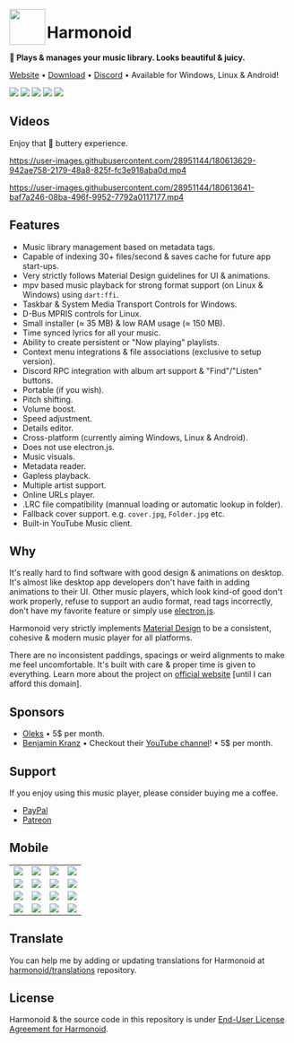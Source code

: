 <img align="left" src="https://raw.githubusercontent.com/harmonoid/harmonoid/master/windows/runner/resources/app_icon.ico" width="64" height="64"></img>

<h1 align="left">Harmonoid</h1>

**🎵 Plays & manages your music library. Looks beautiful & juicy.**

[Website](https://harmonoid.com) • [Download](https://harmonoid.com/downloads) • [Discord](https://discord.gg/2Rc3edFWd8) • Available for Windows, Linux & Android!

![](https://github.com/harmonoid/harmonoid/blob/assets/harmonoid_W8Oi1qPZ0O_2.webp?raw=true)
![](https://github.com/harmonoid/harmonoid/blob/assets/harmonoid_MOnywQpgPB_2.webp?raw=true)
![](https://github.com/harmonoid/harmonoid/blob/assets/harmonoid_BRfMT0wIX6_2.webp?raw=true)
![](https://github.com/harmonoid/harmonoid/blob/assets/harmonoid_zZZ1d0yO5G_2.webp?raw=true)
![](https://github.com/harmonoid/harmonoid/blob/assets/harmonoid_yFdqibq6DF_2.webp?raw=true)

## Videos

Enjoy that 🧈 buttery experience.

https://user-images.githubusercontent.com/28951144/180613629-942ae758-2179-48a8-825f-fc3e918aba0d.mp4

https://user-images.githubusercontent.com/28951144/180613641-baf7a246-08ba-496f-9952-7792a0117177.mp4

## Features

- Music library management based on metadata tags.
- Capable of indexing 30+ files/second & saves cache for future app start-ups.
- Very strictly follows Material Design guidelines for UI & animations.
- mpv based music playback for strong format support (on Linux & Windows) using `dart:ffi`.
- Taskbar & System Media Transport Controls for Windows.
- D-Bus MPRIS controls for Linux.
- Small installer (≈ 35 MB) & low RAM usage (≈ 150 MB).
- Time synced lyrics for all your music.
- Ability to create persistent or "Now playing" playlists.
- Context menu integrations & file associations (exclusive to setup version).
- Discord RPC integration with album art support & "Find"/"Listen" buttons.
- Portable (if you wish).
- Pitch shifting.
- Volume boost.
- Speed adjustment.
- Details editor.
- Cross-platform (currently aiming Windows, Linux & Android).
- Does not use electron.js.
- Music visuals.
- Metadata reader.
- Gapless playback.
- Multiple artist support.
- Online URLs player.
- .LRC file compatibility (mannual loading or automatic lookup in folder).
- Fallback cover support. e.g. `cover.jpg`, `Folder.jpg` etc.
- Built-in YouTube Music client.

## Why

It's really hard to find software with good design & animations on desktop. It's almost like desktop app developers don't have faith in adding animations to their UI. Other music players, which look kind-of good don't work properly, refuse to support an audio format, read tags incorrectly, don't have my favorite feature or simply use [electron.js](https://electronjs.org).

Harmonoid very strictly implements [Material Design](https://user-images.githubusercontent.com/28951144/187515841-265b2f6e-4ee3-4db5-b06d-0f7f5d684da9.webm) to be a consistent, cohesive & modern music player for all platforms.

There are no inconsistent paddings, spacings or weird alignments to make me feel uncomfortable. It's built with care & proper time is given to everything. Learn more about the project on [official website](https://harmonoid.com/) [until I can afford this domain].

## Sponsors

- [Oleks](https://www.patreon.com/user/creators?u=28979760) • 5$ per month.
- [Benjamin Kranz](https://twitter.com/RisuDesign) • Checkout their [YouTube channel](https://www.youtube.com/c/RapidzDE)! • 5$ per month.

## Support

If you enjoy using this music player, please consider buying me a coffee.

- [PayPal](https://paypal.me/alexmercerind)
- [Patreon](https://patreon.com/harmonoid)

## Mobile

<table>
  <tr>
    <td>
      <img src='https://user-images.githubusercontent.com/28951144/187300080-53e60e3d-d322-4b41-b0a4-0519da2e42a2.jpg'>
    </td>
    <td>
      <img src='https://user-images.githubusercontent.com/28951144/187300089-75e4a44a-bf21-48d4-82cf-054bc3749410.jpg'>
    </td>
    <td>
      <img src='https://user-images.githubusercontent.com/28951144/187300087-5962c3b1-cf52-41a3-a839-8616f1261bfe.jpg'>
    </td>
    <td>
      <img src='https://user-images.githubusercontent.com/28951144/187300091-803f86ec-88e6-422a-8de4-f90dd01c2d10.jpg'>
    </td>
  </tr>
  <tr>
    <td>
      <img src='https://user-images.githubusercontent.com/28951144/187300105-45b0ccf6-29b7-4019-bc03-508567bb9fe1.jpg'>
    </td>
    <td>
      <img src='https://user-images.githubusercontent.com/28951144/187300793-3fe34d30-a297-4aa7-819a-4f3d704621d3.jpg'>
    </td>
    <td>
      <img src='https://user-images.githubusercontent.com/28951144/187300888-22331e0f-4f1c-483e-b269-a111fbbe5b38.jpg'>
    </td>
    <td>
      <img src='https://user-images.githubusercontent.com/28951144/187300897-2c594a64-da1a-43f2-83f2-b315537d011b.jpg'>
    </td>
  </tr>
  <tr>
    <td>
      <img src='https://user-images.githubusercontent.com/28951144/187300767-6f0497b9-5186-4aff-988f-ecfeff0e6b58.jpg'>
    </td>
    <td>
      <img src='https://user-images.githubusercontent.com/28951144/187300096-769c4d35-1ff9-4083-9f88-e5c7cbb90e41.jpg'>
    </td>
    <td>
      <img src='https://user-images.githubusercontent.com/28951144/187300790-67efc600-c256-4188-8ca8-7998971fe4e1.jpg'>
    </td>
    <td>
      <img src='https://user-images.githubusercontent.com/28951144/187300112-0434c47b-1531-475d-8f82-8e4ea4b56072.jpg'>
    </td>
  </tr>
  <tr>
    <td>
      <img src='https://user-images.githubusercontent.com/28951144/187300791-b8c4bb09-c374-496a-bbc9-0e328f2022db.jpg'>
    </td>
    <td>
      <img src='https://user-images.githubusercontent.com/28951144/187300783-e323acbc-09ba-4406-ac75-4a8a09d1e2e2.jpg'>
    </td>
    <td>
      <img src='https://user-images.githubusercontent.com/28951144/187300759-6269d9b7-103c-4de3-bfcb-611304bfa5c7.jpg'>
    </td>
    <td>
      <img src='https://user-images.githubusercontent.com/28951144/187300120-cd184785-b925-46cb-bf19-ef6e3ae6de75.jpg'>
    </td>
  </tr>
</table>

## Translate

You can help me by adding or updating translations for Harmonoid at [harmonoid/translations](https://github.com/harmonoid/translations) repository.

## License

Harmonoid & the source code in this repository is under [End-User License Agreement for Harmonoid](https://github.com/harmonoid/harmonoid/blob/master/EULA.txt?raw=true).
